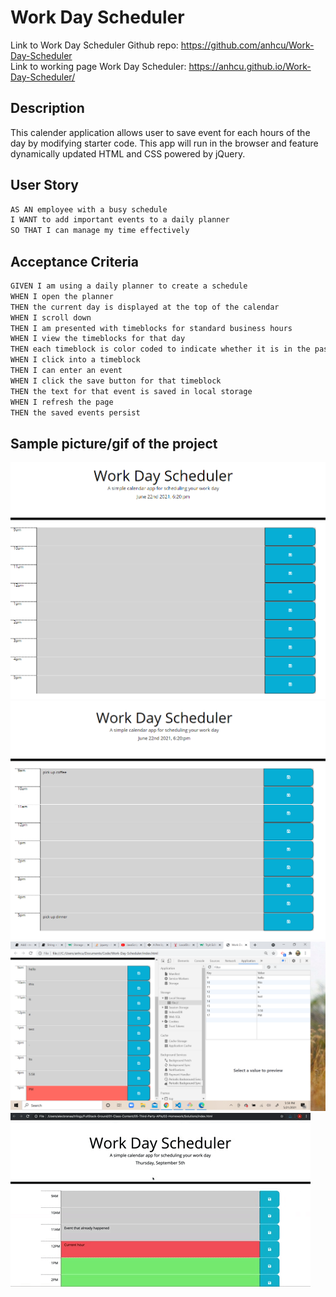 # Work Day Scheduler
Link to Work Day Scheduler Github repo: https://github.com/anhcu/Work-Day-Scheduler <br>
Link to working page Work Day Scheduler: https://anhcu.github.io/Work-Day-Scheduler/

## Description
This calender application allows user to save event for each hours of the day by modifying starter code.  This app will run in the browser and feature dynamically updated HTML and CSS powered by jQuery.

## User Story

```md
AS AN employee with a busy schedule
I WANT to add important events to a daily planner
SO THAT I can manage my time effectively
```

## Acceptance Criteria

```md
GIVEN I am using a daily planner to create a schedule
WHEN I open the planner
THEN the current day is displayed at the top of the calendar
WHEN I scroll down
THEN I am presented with timeblocks for standard business hours
WHEN I view the timeblocks for that day
THEN each timeblock is color coded to indicate whether it is in the past, present, or future
WHEN I click into a timeblock
THEN I can enter an event
WHEN I click the save button for that timeblock
THEN the text for that event is saved in local storage
WHEN I refresh the page
THEN the saved events persist
```

## Sample picture/gif of the project
![](./assets/demo1.png)
![](./assets/demo2.png)
![](./assets/demo3.png)
![](./assets/show.gif)